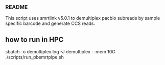 ### README

This script uses smrtlink v5.0.1 to demultiplex pacbio subreads by sample specific barcode and generate CCS reads.

## how to run in HPC

sbatch -o demultiplex.log -J demultiplex --mem 10G ./scripts/run_pbsmrtpipe.sh
